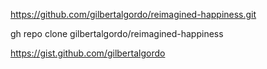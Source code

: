 https://github.com/gilbertalgordo/reimagined-happiness.git

gh repo clone gilbertalgordo/reimagined-happiness

https://gist.github.com/gilbertalgordo
